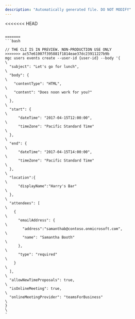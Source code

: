 ```yaml
---
description: "Automatically generated file. DO NOT MODIFY"
---
```


<<<<<<< HEAD
```cli

=======
```bash

// THE CLI IS IN PREVIEW. NON-PRODUCTION USE ONLY
>>>>>>> ac57e61007f395881f1814eae37dc23911227b9b
mgc users events create --user-id {user-id} --body '{\
  "subject": "Let's go for lunch",\
  "body": {\
    "contentType": "HTML",\
    "content": "Does noon work for you?"\
  },\
  "start": {\
      "dateTime": "2017-04-15T12:00:00",\
      "timeZone": "Pacific Standard Time"\
  },\
  "end": {\
      "dateTime": "2017-04-15T14:00:00",\
      "timeZone": "Pacific Standard Time"\
  },\
  "location":{\
      "displayName":"Harry's Bar"\
  },\
  "attendees": [\
    {\
      "emailAddress": {\
        "address":"samanthab@contoso.onmicrosoft.com",\
        "name": "Samantha Booth"\
      },\
      "type": "required"\
    }\
  ],\
  "allowNewTimeProposals": true,\
  "isOnlineMeeting": true,\
  "onlineMeetingProvider": "teamsForBusiness"\
}\
'

```